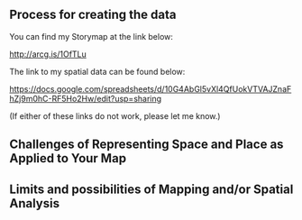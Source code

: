 ## Process for creating the data

You can find my Storymap at the link below:

http://arcg.is/1OfTLu

The link to my spatial data can be found below:

https://docs.google.com/spreadsheets/d/10G4AbGl5vXl4QfUokVTVAJZnaFhZj9m0hC-RF5Ho2Hw/edit?usp=sharing

(If either of these links do not work, please let me know.)

## Challenges of Representing Space and Place as Applied to Your Map

## Limits and possibilities of Mapping and/or Spatial Analysis
